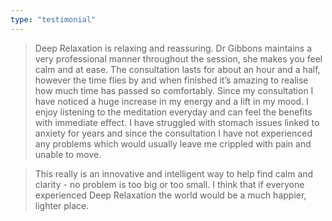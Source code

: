 ```yaml
---
type: "testimonial"
---
```


> Deep Relaxation is relaxing and reassuring. Dr Gibbons maintains a very professional manner throughout the session, she makes you feel calm and at ease. The consultation lasts for about an hour and a half, however the time flies by and when finished it’s amazing to realise how much time has passed so comfortably. Since my consultation I have noticed a huge increase in my energy and a lift in my mood. I enjoy listening to the meditation everyday and can feel the benefits with immediate effect. I have struggled with stomach issues linked to anxiety for years and since the consultation I have not experienced any problems which would usually leave me crippled with pain and unable to move. 

> This really is an innovative and intelligent way to help find calm and clarity - no problem is too big or too small. I think that if everyone experienced Deep Relaxation the world would be a much happier, lighter place.
